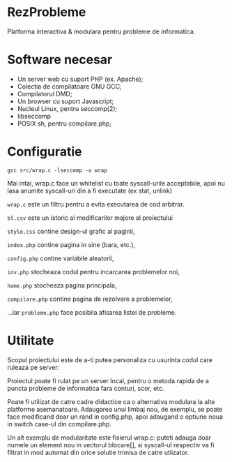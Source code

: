 # RezProbleme
Platforma interactiva & modulara pentru probleme de informatica.

# Software necesar
 - Un server web cu suport PHP (ex. Apache);
 - Colectia de compilatoare GNU GCC;
 - Compilatorul DMD;
 - Un browser cu suport Javascript;
 - Nucleul Linux, pentru seccomp(2);
 - libseccomp
 - POSIX sh, pentru compilare.php;

# Configuratie
`gcc src/wrap.c -lseccomp -o wrap`

Mai intai, wrap.c face un whitelist cu toate syscall-urile acceptabile, apoi nu lasa anumite syscall-uri din a fi executate (ex stat, unlink)

`wrap.c` este un filtru pentru a evita executarea de cod arbitrar.

`bl.csv` este un istoric al modificarilor majore al proiectului

`style.css` contine design-ul grafic al paginii,

`index.php` contine pagina in sine (bara, etc.),

`config.php` contine variabile aleatorii,

`inv.php` stocheaza codul pentru incarcarea problemelor noi,

`home.php` stocheaza pagina principala,

`compilare.php` contine pagina de rezolvare a problemelor,

...iar `probleme.php` face posibila afisarea listei de probleme.

# Utilitate
Scopul proiectului este de a-ti putea personaliza cu usurinta codul care ruleaza pe server:

Proiectul poate fi rulat pe un server local, pentru o metoda rapida de a puncta probleme de informatica fara conturi, scor, etc.

Poate fi utilizat de catre cadre didactice ca o alternativa modulara la alte platforme asemanatoare. Adaugarea unui limbaj nou, de exemplu, se poate face modificand doar un rand in config.php, apoi adaugand o optiune noua in switch case-ul din compilare.php.

Un alt exemplu de modularitate este fisierul wrap.c: puteti adauga doar numele un element nou in vectorul blocare[], si syscall-ul respectiv va fi filtrat in mod automat din orice solutie trimisa de catre utiizator.
